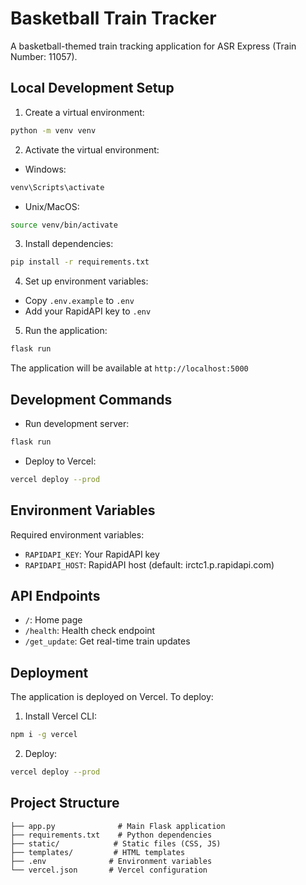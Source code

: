 # Basketball Train Tracker

A basketball-themed train tracking application for ASR Express (Train Number: 11057).

## Local Development Setup

1. Create a virtual environment:
```bash
python -m venv venv
```

2. Activate the virtual environment:
- Windows:
```bash
venv\Scripts\activate
```
- Unix/MacOS:
```bash
source venv/bin/activate
```

3. Install dependencies:
```bash
pip install -r requirements.txt
```

4. Set up environment variables:
- Copy `.env.example` to `.env`
- Add your RapidAPI key to `.env`

5. Run the application:
```bash
flask run
```

The application will be available at `http://localhost:5000`

## Development Commands

- Run development server:
```bash
flask run
```

- Deploy to Vercel:
```bash
vercel deploy --prod
```

## Environment Variables

Required environment variables:
- `RAPIDAPI_KEY`: Your RapidAPI key
- `RAPIDAPI_HOST`: RapidAPI host (default: irctc1.p.rapidapi.com)

## API Endpoints

- `/`: Home page
- `/health`: Health check endpoint
- `/get_update`: Get real-time train updates

## Deployment

The application is deployed on Vercel. To deploy:

1. Install Vercel CLI:
```bash
npm i -g vercel
```

2. Deploy:
```bash
vercel deploy --prod
```

## Project Structure

```
├── app.py              # Main Flask application
├── requirements.txt    # Python dependencies
├── static/            # Static files (CSS, JS)
├── templates/         # HTML templates
├── .env              # Environment variables
└── vercel.json       # Vercel configuration
```
